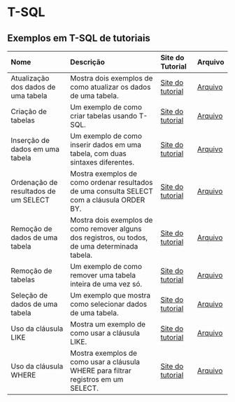 # T-SQL

## Exemplos em T-SQL de tutoriais

| Nome                                 | Descrição                                                                                       | Site do Tutorial                                                                    | Arquivo                                                             |
|:-------------------------------------|:------------------------------------------------------------------------------------------------|:------------------------------------------------------------------------------------|:--------------------------------------------------------------------|
| Atualização dos dados de uma tabela  | Mostra dois exemplos de como atualizar os dados de uma tabela.                                  | [Site do tutorial](https://www.tutorialspoint.com/t_sql/t_sql_update_statement.htm) | [Arquivo](T-SQL/Atualização%20dos%20dados%20de%20uma%20tabela.sql)  |
| Criação de tabelas                   | Um exemplo de como criar tabelas usando T-SQL.                                                  | [Site do tutorial](https://www.tutorialspoint.com/t_sql/t_sql_create_tables.htm)    | [Arquivo](T-SQL/Criação%20de%20tabelas.sql)                         |
| Inserção de dados em uma tabela      | Um exemplo de como inserir dados em uma tabela, com duas sintaxes diferentes.                   | [Site do tutorial](https://www.tutorialspoint.com/t_sql/t_sql_insert_statement.htm) | [Arquivo](T-SQL/Inserção%20de%20dados%20em%20uma%20tabela.sql)      |
| Ordenação de resultados de um SELECT | Mostra exemplos de como ordenar resultados de uma consulta SELECT com a cláusula ORDER BY.      | [Site do tutorial](https://www.tutorialspoint.com/t_sql/t_sql_order_by_clause.htm)  | [Arquivo](T-SQL/Ordenação%20de%20resultados%20de%20um%20SELECT.sql) |
| Remoção de dados de uma tabela       | Mostra dois exemplos de como remover alguns dos registros, ou todos, de uma determinada tabela. | [Site do tutorial](https://www.tutorialspoint.com/t_sql/t_sql_delete_statement.htm) | [Arquivo](T-SQL/Remoção%20de%20dados%20de%20uma%20tabela.sql)       |
| Remoção de tabelas                   | Um exemplo de como remover uma tabela inteira de uma vez só.                                    | [Site do tutorial](https://www.tutorialspoint.com/t_sql/t_sql_drop_tables.htm)      | [Arquivo](T-SQL/Remoção%20de%20tabelas.sql)                         |
| Seleção de dados de uma tabela       | Um exemplo que mostra como selecionar dados de uma tabela.                                      | [Site do tutorial](https://www.tutorialspoint.com/t_sql/t_sql_select_statement.htm) | [Arquivo](T-SQL/Seleção%20de%20dados%20de%20uma%20tabela.sql)       |
| Uso da cláusula LIKE                 | Mostra um exemplo de como usar a cláusula LIKE.                                                 | [Site do tutorial](https://www.tutorialspoint.com/t_sql/t_sql_like_clause.htm)      | [Arquivo](T-SQL/Uso%20da%20cláusula%20LIKE.sql)                     |
| Uso da cláusula WHERE                | Mostra exemplos de como usar a cláusula WHERE para filtrar registros em um SELECT.              | [Site do tutorial](https://www.tutorialspoint.com/t_sql/t_sql_where_clause.htm)     | [Arquivo](T-SQL/Uso%20da%20cláusula%20WHERE.sql)                    |
